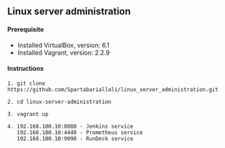 ## Linux server administration 

#### Prerequisite

- Installed VirtualBox, version: 6.1
- Installed Vagrant, version: 2.2.9

#### Instructions 

``` 
1. git clone https://github.com/Spartabariallali/linux_server_administration.git

2. cd linux-server-administration 

3. vagrant up 

4. 192.168.100.10:8080 - Jenkins service 
   192.168.100.10:4440 - Prometheus service
   192.168.100.10:9090 - RunDeck service 


```



